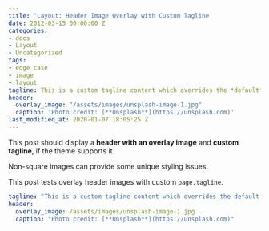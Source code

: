 ```yaml
---
title: 'Layout: Header Image Overlay with Custom Tagline'
date: 2012-03-15 00:00:00 Z
categories:
- docs
- Layout
- Uncategorized
tags:
- edge case
- image
- layout
tagline: This is a custom tagline content which overrides the *default* page excerpt.
header:
  overlay_image: "/assets/images/unsplash-image-1.jpg"
  caption: 'Photo credit: [**Unsplash**](https://unsplash.com)'
last_modified_at: 2020-01-07 18:05:25 Z
---
```


This post should display a **header with an overlay image** and **custom tagline**, if the theme supports it.

Non-square images can provide some unique styling issues.

This post tests overlay header images with custom `page.tagline`.

```yaml
tagline: "This is a custom tagline content which overrides the default page excerpt."
header:
  overlay_image: /assets/images/unsplash-image-1.jpg
  caption: "Photo credit: [**Unsplash**](https://unsplash.com)"
```